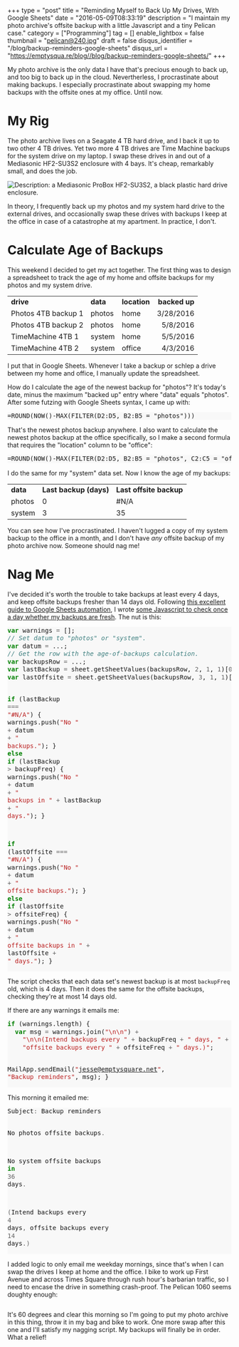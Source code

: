 +++
type = "post"
title = "Reminding Myself to Back Up My Drives, With Google Sheets"
date = "2016-05-09T08:33:19"
description = "I maintain my photo archive's offsite backup with a little Javascript and a tiny Pelican case."
category = ["Programming"]
tag = []
enable_lightbox = false
thumbnail = "pelican@240.jpg"
draft = false
disqus_identifier = "/blog/backup-reminders-google-sheets"
disqus_url = "https://emptysqua.re/blog//blog/backup-reminders-google-sheets/"
+++

<p>My photo archive is the only data I have that's precious enough to back up, and too big to back up in the cloud. Nevertherless, I procrastinate about making backups. I especially procrastinate about swapping my home backups with the offsite ones at my office. Until now.</p>
<h1 id="my-rig">My Rig</h1>
<p>The photo archive lives on a Seagate 4 TB hard drive, and I back it up to two other 4 TB drives. Yet two more 4 TB drives are Time Machine backups for the system drive on my laptop. I swap these drives in and out of a Mediasonic HF2-SU3S2 enclosure with 4 bays. It's cheap, remarkably small, and does the job.</p>
<p><img alt="Description: a Mediasonic ProBox HF2-SU3S2, a black plastic hard drive enclosure." src="mediasonic.jpg" /></p>
<p>In theory, I frequently back up my photos and my system hard drive to the external drives, and occasionally swap these drives with backups I keep at the office in case of a catastrophe at my apartment. In practice, I don't.</p>
<h1 id="calculate-age-of-backups">Calculate Age of Backups</h1>
<p>This weekend I decided to get my act together. The first thing was to design a spreadsheet to track the age of my home and offsite backups for my photos and my system drive.</p>
<table  cellspacing="0" cellpadding="0" width="100%">
<tr style="height:16px; font-weight: bold">
  <td  dir="ltr">drive</td>
  <td  dir="ltr">data</td>
  <td  dir="ltr">location</td>
  <td  dir="rtl">backed up</td>
</tr>
<tr style="height:16px;">
  <td  dir="ltr">Photos 4TB backup 1</td>
  <td  dir="ltr">photos</td>
  <td  dir="ltr">home</td>
  <td  dir="rtl">3/28/2016</td>
</tr>
<tr style="height:16px;">
  <td  dir="ltr">Photos 4TB backup 2</td>
  <td  dir="ltr">photos</td>
  <td  dir="ltr">home</td>
  <td  dir="rtl">5/8/2016</td>
</tr>
<tr style="height:16px;">
  <td  dir="ltr">TimeMachine 4TB 1</td>
  <td  dir="ltr">system</td>
  <td  dir="ltr">home</td>
  <td  dir="rtl">5/5/2016</td>
</tr>
<tr style="height:16px;">
  <td  dir="ltr">TimeMachine 4TB 2</td>
  <td  dir="ltr">system</td>
  <td  dir="ltr">office</td>
  <td  dir="rtl">4/3/2016</td>
</tr>
</table>

<p>I put that in Google Sheets. Whenever I take a backup or schlep a drive between my home and office, I manually update the spreadsheet.</p>
<p>How do I calculate the age of the newest backup for "photos"? It's today's date, minus the maximum "backed up" entry where "data" equals "photos". After some futzing with Google Sheets syntax, I came up with:</p>
<div class="codehilite" style="background: #f8f8f8"><pre style="line-height: 125%">=ROUND(NOW()-MAX(FILTER(D2:D5, B2:B5 = &quot;photos&quot;)))
</pre></div>


<p>That's the newest photos backup anywhere. I also want to calculate the newest photos backup at the office specifically, so I make a second formula that requires the "location" column to be "office":</p>
<div class="codehilite" style="background: #f8f8f8"><pre style="line-height: 125%">=ROUND(NOW()-MAX(FILTER(D2:D5, B2:B5 = &quot;photos&quot;, C2:C5 = &quot;office&quot;)))
</pre></div>


<p>I do the same for my "system" data set. Now I know the age of my backups:</p>
<table class="table table-striped">
<tr style="height:16px; font-weight: bold">
  <td  dir="ltr">data</td>
  <td  dir="ltr">Last backup (days)</td>
  <td  dir="ltr">Last offsite backup</td>
</tr>
<tr>
  <td>photos</td>
  <td>0</td>
  <td>#N/A</td>
</tr>
<tr>
  <td>system</td>
  <td>3</td>
  <td>35</td>
</tr>
</table>

<p>You can see how I've procrastinated. I haven't lugged a copy of my system backup to the office in a month, and I don't have <em>any</em> offsite backup of my photo archive now. Someone should nag me!</p>
<h1 id="nag-me">Nag Me</h1>
<p>I've decided it's worth the trouble to take backups at least every 4 days, and keep offsite backups fresher than 14 days old. Following <a href="https://www.withoutthesarcasm.com/automating-google-spreadsheets-email-reminders/">this excellent guide to Google Sheets automation</a>, I wrote <a href="https://gist.github.com/ajdavis/458442bc63b757f13cd0c1cbd689198f">some Javascript to check once a day whether my backups are fresh</a>. The nut is this:</p>
<div class="codehilite" style="background: #f8f8f8"><pre style="line-height: 125%"><span style="color: #008000; font-weight: bold">var</span> warnings <span style="color: #666666">=</span> [];
<span style="color: #408080; font-style: italic">// Set datum to &quot;photos&quot; or &quot;system&quot;.</span>
<span style="color: #008000; font-weight: bold">var</span> datum <span style="color: #666666">=</span> ...; 
<span style="color: #408080; font-style: italic">// Get the row with the age-of-backups calculation.</span>
<span style="color: #008000; font-weight: bold">var</span> backupsRow <span style="color: #666666">=</span> ...;
<span style="color: #008000; font-weight: bold">var</span> lastBackup <span style="color: #666666">=</span> sheet.getSheetValues(backupsRow, <span style="color: #666666">2</span>, <span style="color: #666666">1</span>, <span style="color: #666666">1</span>)[<span style="color: #666666">0</span>][<span style="color: #666666">0</span>];
<span style="color: #008000; font-weight: bold">var</span> lastOffsite <span style="color: #666666">=</span> sheet.getSheetValues(backupsRow, <span style="color: #666666">3</span>, <span style="color: #666666">1</span>, <span style="color: #666666">1</span>)[<span style="color: #666666">0</span>][<span style="color: #666666">0</span>];

<span style="color: #008000; font-weight: bold">if</span> (lastBackup <span style="color: #666666">===</span> <span style="color: #BA2121">&quot;#N/A&quot;</span>) {
  warnings.push(<span style="color: #BA2121">&quot;No &quot;</span> <span style="color: #666666">+</span> datum <span style="color: #666666">+</span> <span style="color: #BA2121">&quot; backups.&quot;</span>);
} <span style="color: #008000; font-weight: bold">else</span> <span style="color: #008000; font-weight: bold">if</span> (lastBackup <span style="color: #666666">&gt;</span> backupFreq) {
  warnings.push(<span style="color: #BA2121">&quot;No &quot;</span> <span style="color: #666666">+</span> datum <span style="color: #666666">+</span> <span style="color: #BA2121">&quot; backups in &quot;</span> 
    <span style="color: #666666">+</span> lastBackup <span style="color: #666666">+</span> <span style="color: #BA2121">&quot; days.&quot;</span>);
}

<span style="color: #008000; font-weight: bold">if</span> (lastOffsite <span style="color: #666666">===</span> <span style="color: #BA2121">&quot;#N/A&quot;</span>) {
  warnings.push(<span style="color: #BA2121">&quot;No &quot;</span> <span style="color: #666666">+</span> datum <span style="color: #666666">+</span> <span style="color: #BA2121">&quot; offsite backups.&quot;</span>);
} <span style="color: #008000; font-weight: bold">else</span> <span style="color: #008000; font-weight: bold">if</span> (lastOffsite <span style="color: #666666">&gt;</span> offsiteFreq) {
  warnings.push(<span style="color: #BA2121">&quot;No &quot;</span> <span style="color: #666666">+</span> datum <span style="color: #666666">+</span> <span style="color: #BA2121">&quot; offsite backups in &quot;</span> 
    <span style="color: #666666">+</span> lastOffsite <span style="color: #666666">+</span> <span style="color: #BA2121">&quot; days.&quot;</span>);
}
</pre></div>


<p>The script checks that each data set's newest backup is at most <code>backupFreq</code> old, which is 4 days. Then it does the same for the offsite backups, checking they're at most 14 days old.</p>
<p>If there are any warnings it emails me:</p>
<div class="codehilite" style="background: #f8f8f8"><pre style="line-height: 125%"><span style="color: #008000; font-weight: bold">if</span> (warnings.length) {
  <span style="color: #008000; font-weight: bold">var</span> msg <span style="color: #666666">=</span> warnings.join(<span style="color: #BA2121">&quot;\n\n&quot;</span>) <span style="color: #666666">+</span> 
    <span style="color: #BA2121">&quot;\n\n(Intend backups every &quot;</span> <span style="color: #666666">+</span> backupFreq <span style="color: #666666">+</span> <span style="color: #BA2121">&quot; days, &quot;</span> <span style="color: #666666">+</span>
    <span style="color: #BA2121">&quot;offsite backups every &quot;</span> <span style="color: #666666">+</span> offsiteFreq <span style="color: #666666">+</span> <span style="color: #BA2121">&quot; days.)&quot;</span>;

  MailApp.sendEmail(<span style="color: #BA2121">&quot;jesse@emptysquare.net&quot;</span>, <span style="color: #BA2121">&quot;Backup reminders&quot;</span>, msg);
}
</pre></div>


<p>This morning it emailed me:</p>
<div class="codehilite" style="background: #f8f8f8"><pre style="line-height: 125%">Subject<span style="color: #666666">:</span> Backup reminders

No photos offsite backups<span style="color: #666666">.</span>

No system offsite backups <span style="color: #008000; font-weight: bold">in</span> <span style="color: #666666">36</span> days<span style="color: #666666">.</span>

<span style="color: #666666">(</span>Intend backups every <span style="color: #666666">4</span> days<span style="color: #666666">,</span> offsite backups every <span style="color: #666666">14</span> days<span style="color: #666666">.)</span>
</pre></div>


<p>I added logic to only email me weekday mornings, since that's when I can swap the drives I keep at home and the office. I bike to work up First Avenue and across Times Square through rush hour's barbarian traffic, so I need to encase the drive in something crash-proof. The Pelican 1060 seems doughty enough:</p>
<p><img alt="" src="pelican.jpg" /></p>
<p>It's 60 degrees and clear this morning so I'm going to put my photo archive in this thing, throw it in my bag and bike to work. One more swap after this one and I'll satisfy my nagging script. My backups will finally be in order. What a relief!</p>
